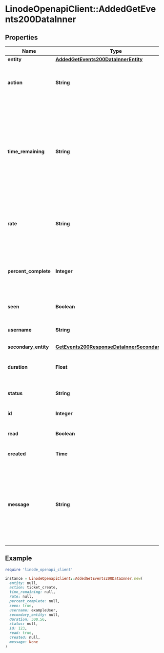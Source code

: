 # LinodeOpenapiClient::AddedGetEvents200DataInner

## Properties

| Name | Type | Description | Notes |
| ---- | ---- | ----------- | ----- |
| **entity** | [**AddedGetEvents200DataInnerEntity**](AddedGetEvents200DataInnerEntity.md) |  | [optional] |
| **action** | **String** | __Filterable__, __Read-only__ The action that caused this Event. New actions may be added in the future. | [optional][readonly] |
| **time_remaining** | **String** | __Read-only__ The estimated time remaining until the completion of this Event. This value is only returned for some in-progress migration events. For all other in-progress events, the &#x60;percent_complete&#x60; attribute will indicate about how much more work is to be done. | [optional][readonly] |
| **rate** | **String** | __Read-only__ The rate of completion of the Event. Only some Events will return rate; for example, migration and resize Events. | [optional][readonly] |
| **percent_complete** | **Integer** | __Read-only__ A percentage estimating the amount of time remaining for an Event. Returns &#x60;null&#x60; for notification events. | [optional][readonly] |
| **seen** | **Boolean** | __Read-only__ If this Event has been seen. | [optional][readonly] |
| **username** | **String** | __Read-only__ The username of the User who caused the Event. | [optional][readonly] |
| **secondary_entity** | [**GetEvents200ResponseDataInnerSecondaryEntity**](GetEvents200ResponseDataInnerSecondaryEntity.md) |  | [optional] |
| **duration** | **Float** | __Read-only__ The total duration in seconds that it takes for the Event to complete. | [optional][readonly] |
| **status** | **String** | __Read-only__ The current status of this Event. | [optional][readonly] |
| **id** | **Integer** | __Filterable__, __Read-only__ The unique ID of this Event. | [optional][readonly] |
| **read** | **Boolean** | __Filterable__, __Read-only__ If this Event has been read. | [optional][readonly] |
| **created** | **Time** | __Filterable__, __Read-only__ When this Event was created. | [optional][readonly] |
| **message** | **String** | Provides additional information about the event. Additional information may include, but is not limited to, a more detailed representation of events which can help diagnose non-obvious failures. | [optional] |

## Example

```ruby
require 'linode_openapi_client'

instance = LinodeOpenapiClient::AddedGetEvents200DataInner.new(
  entity: null,
  action: ticket_create,
  time_remaining: null,
  rate: null,
  percent_complete: null,
  seen: true,
  username: exampleUser,
  secondary_entity: null,
  duration: 300.56,
  status: null,
  id: 123,
  read: true,
  created: null,
  message: None
)
```

